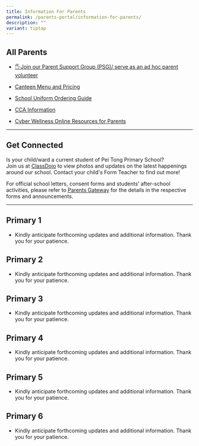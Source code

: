```yaml
---
title: Information For Parents
permalink: /parents-portal/information-for-parents/
description: ""
variant: tiptap
---
```

<h2>All Parents</h2>
<ul data-tight="true" class="tight">
<li>
<p><a href="https://peitongpri.moe.edu.sg/our-people/psg/" rel="noopener noreferrer nofollow" target="_blank">🖐️Join our Parent Support Group (PSG)/ serve as an ad hoc parent volunteer</a>
</p>
</li>
<li>
<p><a href="https://go.gov.sg/ptpscanteen" rel="noopener noreferrer nofollow" target="_blank">Canteen Menu and Pricing</a>
</p>
</li>
<li>
<p><a href="/files/Parents%20Portal/For%20Parents/Uniform_Online_Ordering_guide.pdf" rel="noopener noreferrer nofollow" target="_blank">School Uniform Ordering Guide</a>
</p>
</li>
<li>
<p><a href="https://sites.google.com/moe.edu.sg/ptpscca/home" rel="noopener noreferrer nofollow" target="_blank">CCA Information</a>
</p>
</li>
<li>
<p><a href="https://www.digitalforlife.gov.sg/Learn/Resources/All-Resources" rel="noopener nofollow" target="_blank">Cyber Wellness Online Resources for Parents</a>
</p>
</li>
</ul>
<hr>
<h2>Get Connected</h2>
<p>Is your child/ward a current student of Pei Tong Primary School?
<br>Join us at <a href="https://www.classdojo.com/" rel="noopener noreferrer nofollow" target="_blank">ClassDojo</a> to
view photos and updates on the latest happenings around our school. Contact
your child's Form Teacher to find out more!</p>
<p>For&nbsp;official school letters, consent forms and students’ after-school
activities, please refer to&nbsp;<a href="https://pg.moe.edu.sg/" rel="noopener noreferrer nofollow" target="_blank"><u>Parents Gateway</u></a>&nbsp;for the details
in the respective forms and announcements.</p>
<hr>
<h2>Primary 1</h2>
<ul data-tight="true" class="tight">
<li>
<p>Kindly anticipate forthcoming updates and additional information. Thank
you for your patience.</p>
</li>
</ul>
<h2>Primary 2</h2>
<ul data-tight="true" class="tight">
<li>
<p>Kindly anticipate forthcoming updates and additional information. Thank
you for your patience.</p>
</li>
</ul>
<h2>Primary 3</h2>
<ul data-tight="true" class="tight">
<li>
<p>Kindly anticipate forthcoming updates and additional information. Thank
you for your patience.</p>
</li>
</ul>
<h2>Primary 4</h2>
<ul data-tight="true" class="tight">
<li>
<p>Kindly anticipate forthcoming updates and additional information. Thank
you for your patience.</p>
</li>
</ul>
<h2>Primary 5</h2>
<ul data-tight="true" class="tight">
<li>
<p>Kindly anticipate forthcoming updates and additional information. Thank
you for your patience.</p>
</li>
</ul>
<h2>Primary 6</h2>
<ul data-tight="true" class="tight">
<li>
<p>Kindly anticipate forthcoming updates and additional information. Thank
you for your patience.</p>
</li>
</ul>
<p></p>